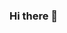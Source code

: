 ### Hi there 👋

<!--
**Judithju/Judithju** is a ✨ _special_ ✨ repository because its `README.md` (this file) appears on your GitHub profile.

Here are some ideas to get you started:

- 🔭 I’m currently working on forest ecology...
- 🌱 I’m currently learning forest resilience...
- 👯 I’m looking to collaborate on a github workshop with my companion...
- 🤔 I’m looking for help with git issues...
- 💬 Ask me about ...
- 📫 How to reach me: ...
- 😄 Pronouns: ...
- ⚡ Fun fact: ...
-->
